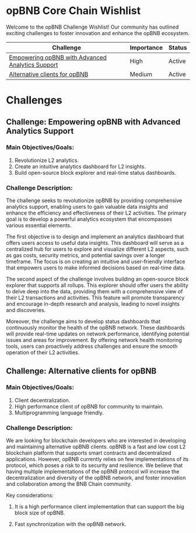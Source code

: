# opBNB Core Chain Wishlist

Welcome to the opBNB Challenge Wishlist! Our community has outlined exciting challenges to foster innovation and enhance the opBNB ecosystem.



| Challenge                                                    | Importance | Status |
| ------------------------------------------------------------ | ---------- | ------ |
| [Empowering opBNB with Advanced Analytics Support](#challenge-empowering-opbnb-with-advanced-analytics-support) | High       | Active |
| [Alternative clients for opBNB](#challenge-alternative-clients-for-opbnb) | Medium     | Active |

# Challenges



## Challenge: Empowering opBNB with Advanced Analytics Support

### Main Objectives/Goals:
1. Revolutionize L2 analytics.
2. Create an intuitive analytics dashboard for L2 insights.
3. Build open-source block explorer and real-time status dashboards.

### Challenge Description:
The challenge seeks to revolutionize opBNB by providing comprehensive 
analytics support, enabling users to gain valuable data insights and 
enhance the efficiency and effectiveness of their L2 activities. The 
primary goal is to develop a powerful analytics ecosystem that encompasses 
various essential elements.

The first objective is to design and implement an analytics dashboard that 
offers users access to useful data insights. This dashboard will serve as 
a centralized hub for users to explore and visualize different L2 aspects, 
such as gas costs, security metrics, and potential savings over a longer 
timeframe. The focus is on creating an intuitive and user-friendly 
interface that empowers users to make informed decisions based on 
real-time data.

The second aspect of the challenge involves building an open-source block 
explorer that supports all rollups. This explorer should offer users the 
ability to delve deep into the data, providing them with a comprehensive 
view of their L2 transactions and activities. This feature will promote 
transparency and encourage in-depth research and analysis, leading to 
novel insights and discoveries.

Moreover, the challenge aims to develop status dashboards that 
continuously monitor the health of the opBNB network. These dashboards 
will provide real-time updates on network performance, identifying 
potential issues and areas for improvement. By offering network health 
monitoring tools, users can proactively address challenges and ensure the 
smooth operation of their L2 activities.

## Challenge: Alternative clients for opBNB

### Main Objectives/Goals:

1. Client decentralization.
2. High performance client of opBNB for community to maintain.
3. Multiprogramming language friendly.

### Challenge Description:

We are looking for blockchain developers who are interested in developing and maintaining alternative opBNB clients. opBNB is a fast and low cost L2 blockchain platform that supports smart contracts and decentralized applications. However, opBNB currently relies on few implementations of its protocol, which poses a risk to its security and resilience. We believe that having multiple implementations of the opBNB protocol will increase the decentralization and diversity of the opBNB network, and foster innovation and collaboration among the BNB Chain community.

Key considerations:

1. It is a high performance client implementation that can support the big block size of opBNB.

2. Fast synchronization with the opBNB network.

